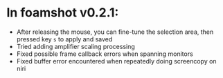 # In foamshot v0.2.1:
* After releasing the mouse, you can fine-tune the selection area, then pressed key `s` to apply and saved
* Tried adding amplifier scaling processing
* Fixed possible frame callback errors when spanning monitors
* Fixed buffer error encountered when repeatedly doing screencopy on niri

